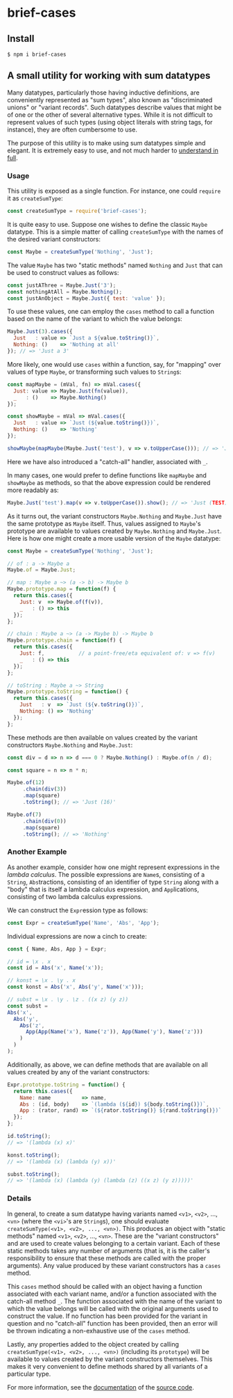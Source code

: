 # brief-cases

## Install

```
$ npm i brief-cases
```

## A small utility for working with sum datatypes

Many datatypes, particularly those having inductive definitions, are conveniently represented as "sum types", also known as "discriminated unions" or "variant records".
Such datatypes describe values that might be of one or the other of several alternative types.
While it is not difficult to represent values of such types (using object literals with string tags, for instance), they are often cumbersome to use.

The purpose of this utility is to make using sum datatypes simple and elegant.
It is extremely easy to use, and not much harder to [understand in full](DOC.md).

### Usage
This utility is exposed as a single function.
For instance, one could `require` it as `createSumType`:

```javascript
const createSumType = require('brief-cases');
```

It is quite easy to use.
Suppose one wishes to define the classic `Maybe` datatype.
This is a simple matter of calling `createSumType` with the names of the desired variant constructors:

```javascript
const Maybe = createSumType('Nothing', 'Just');
```

The value `Maybe` has two "static methods" named `Nothing` and `Just` that can be used to construct values as follows:

```javascript
const justAThree = Maybe.Just('3');
const nothingAtAll = Maybe.Nothing();
const justAnObject = Maybe.Just({ test: 'value' });
```

To use these values, one can employ the `cases` method to call a function based on the name of the variant to which the value belongs:

```javascript
Maybe.Just(3).cases({
  Just   : value => `Just a ${value.toString()}`,
  Nothing: ()    => 'Nothing at all'
}); // => 'Just a 3'
```

More likely, one would use `cases` within a function, say, for "mapping" over values of type `Maybe`, or transforming such values to `String`s:

```javascript
const mapMaybe = (mVal, fn) => mVal.cases({
  Just: value => Maybe.Just(fn(value)),
  _   : ()    => Maybe.Nothing()
});

const showMaybe = mVal => mVal.cases({
  Just   : value => `Just (${value.toString()})`,
  Nothing: ()    => 'Nothing'
});

showMaybe(mapMaybe(Maybe.Just('test'), v => v.toUpperCase())); // => 'Just (TEST)'
```

Here we have also introduced a "catch-all" handler, associated with `_`.

In many cases, one would prefer to define functions like `mapMaybe` and `showMaybe` as methods, so that the above expression could be rendered more readably as:

```javascript
Maybe.Just('test').map(v => v.toUpperCase()).show(); // => 'Just (TEST)'
```

As it turns out, the variant constructors `Maybe.Nothing` and `Maybe.Just` have the same prototype as `Maybe` itself.
Thus, values assigned to `Maybe`'s prototype are available to values created by `Maybe.Nothing` and `Maybe.Just`.
Here is how one might create a more usable version of the `Maybe` datatype:

```javascript
const Maybe = createSumType('Nothing', 'Just');

// of : a -> Maybe a
Maybe.of = Maybe.Just;

// map : Maybe a ~> (a -> b) -> Maybe b
Maybe.prototype.map = function(f) {
  return this.cases({
    Just: v  => Maybe.of(f(v)),
    _   : () => this
  });
};

// chain : Maybe a ~> (a -> Maybe b) -> Maybe b
Maybe.prototype.chain = function(f) {
  return this.cases({
    Just: f,           // a point-free/eta equivalent of: v => f(v)
    _   : () => this
  });
};

// toString : Maybe a ~> String
Maybe.prototype.toString = function() {
  return this.cases({
    Just   : v  => `Just (${v.toString()})`,
    Nothing: () => 'Nothing'
  });
};
```

These methods are then available on values created by the variant constructors `Maybe.Nothing` and `Maybe.Just`:

```javascript
const div = d => n => d === 0 ? Maybe.Nothing() : Maybe.of(n / d);

const square = n => n * n;

Maybe.of(12)
     .chain(div(3))
     .map(square)
     .toString(); // => 'Just (16)'

Maybe.of(7)
     .chain(div(0))
     .map(square)
     .toString(); // => 'Nothing'
```

### Another Example
As another example, consider how one might represent expressions in the *lambda calculus*.
The possible expressions are `Name`s, consisting of a `String`, `Abs`tractions, consisting of an identifier of type `String` along with a "body" that is itself a lambda calculus expression, and `App`lications, consisting of two lambda calculus expressions.

We can construct the `Expr`ession type as follows:

```javascript
const Expr = createSumType('Name', 'Abs', 'App');
```

Individual expressions are now a cinch to create:

```javascript
const { Name, Abs, App } = Expr;

// id = \x . x
const id = Abs('x', Name('x'));

// konst = \x . \y . x
const konst = Abs('x', Abs('y', Name('x')));

// subst = \x . \y . \z . ((x z) (y z))
const subst =
Abs('x',
  Abs('y',
    Abs('z',
      App(App(Name('x'), Name('z')), App(Name('y'), Name('z')))
    )
  )
);
```

Additionally, as above, we can define methods that are available on all values created by any of the variant constructors:

```javascript
Expr.prototype.toString = function() {
  return this.cases({
    Name: name          => name,
    Abs : (id, body)    => `(lambda (${id}) ${body.toString()})`,
    App : (rator, rand) => `(${rator.toString()} ${rand.toString()})`
  });
};

id.toString();
// => '(lambda (x) x)'

konst.toString();
// => '(lambda (x) (lambda (y) x))'

subst.toString();
// => '(lambda (x) (lambda (y) (lambda (z) ((x z) (y z)))))'
```

### Details
In general, to create a sum datatype having variants named `<v1>`, `<v2>`, ..., `<vn>` (where the `<vi>`'s are `String`s), one should evaluate `createSumType(<v1>, <v2>, ..., <vn>)`.
This produces an object with "static methods" named `<v1>`, `<v2>`, ..., `<vn>`.
These are the "variant constructors" and are used to create values belonging to a certain variant.
Each of these static methods takes any number of arguments (that is, it is the caller's responsibility to ensure that these methods are called with the proper arguments).
Any value produced by these variant constructors has a `cases` method.

This `cases` method should be called with an object having a function associated with each variant name, and/or a function associated with the catch-all method `_`.
The function associated with the name of the variant to which the value belongs will be called with the original arguments used to construct the value.
If no function has been provided for the variant in question and no "catch-all" function has been provided, then an error will be thrown indicating a non-exhaustive use of the `cases` method.

Lastly, any properties added to the object created by calling `createSumType(<v1>, <v2>, ..., <vn>)` (including its `prototype`) will be available to values created by the variant constructors themselves.
This makes it very convenient to define methods shared by all variants of a particular type.

For more information, see the [documentation](DOC.md) of the [source code](lib/index.js).
